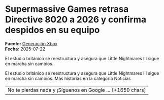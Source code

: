 # Supermassive Games retrasa Directive 8020 a 2026 y confirma despidos en su equipo

**Fuente:** [Generación Xbox](https://generacionxbox.com/supermassive-games-retrasa-directive-8020-a-2026-y-confirma-despidos-en-su-equipo/)  
**Fecha:** 2025-07-22

El estudio británico se reestructura y asegura que Little Nightmares III sigue en marcha sin cambios.

El estudio británico se reestructura y asegura que Little Nightmares III sigue en marcha sin cambios.
Más historias en la categoría Noticias
<table><tr><td>No te pierdas nada y ¡Síguenos en Google … [+1650 chars]
